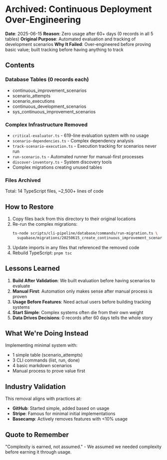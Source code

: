 # Archived: Continuous Deployment Over-Engineering

**Date**: 2025-06-15
**Reason**: Zero usage after 60+ days (0 records in all 5 tables)
**Original Purpose**: Automated evaluation and tracking of development scenarios
**Why It Failed**: Over-engineered before proving basic value; built tracking before having anything to track

## Contents

### Database Tables (0 records each)
- continuous_improvement_scenarios
- scenario_attempts  
- scenario_executions
- continuous_development_scenarios
- sys_continuous_improvement_scenarios

### Complex Infrastructure Removed
- `critical-evaluator.ts` - 619-line evaluation system with no usage
- `scenario-dependencies.ts` - Complex dependency analysis
- `track-scenario-execution.ts` - Execution tracking for scenarios never run
- `run-scenario.ts` - Automated runner for manual-first processes
- `discover-inventory.ts` - System discovery tools
- Complex migrations creating unused tables

### Files Archived
Total: 14 TypeScript files, ~2,500+ lines of code

## How to Restore

1. Copy files back from this directory to their original locations
2. Re-run the complex migrations:
   ```bash
   ts-node scripts/cli-pipeline/database/commands/run-migration.ts \
     supabase/migrations/20250615_create_continuous_improvement_scenarios.sql
   ```
3. Update imports in any files that referenced the removed code
4. Rebuild TypeScript: `pnpm tsc`

## Lessons Learned

1. **Build After Validation**: We built evaluation before having scenarios to evaluate
2. **Manual First**: Automation only makes sense after manual process is proven
3. **Usage Before Features**: Need actual users before building tracking systems
4. **Start Simple**: Complex systems often die from their own weight
5. **Data Drives Decisions**: 0 records after 60 days tells the whole story

## What We're Doing Instead

Implementing minimal system with:
- 1 simple table (scenario_attempts) 
- 3 CLI commands (list, run, done)
- 4 basic markdown scenarios
- Manual process to prove value first

## Industry Validation

This removal aligns with practices at:
- **GitHub**: Started simple, added based on usage
- **Stripe**: Famous for minimal initial implementations  
- **Basecamp**: Actively removes features with <10% usage

## Quote to Remember

"Complexity is earned, not assumed." - We assumed we needed complexity before earning it through usage.